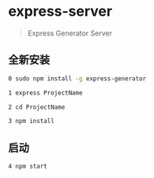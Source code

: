 # express-server

> Express Generator Server

## 全新安装

``` bash
0 sudo npm install -g express-generator

1 express ProjectName

2 cd ProjectName

3 npm install
```
## 启动

``` bash
4 npm start
```
